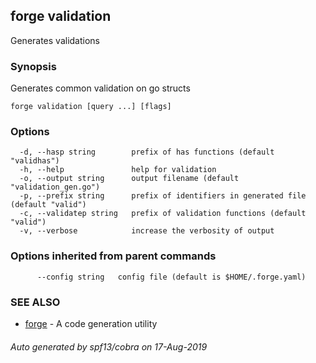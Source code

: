 ## forge validation

Generates validations

### Synopsis

Generates common validation on go structs

```
forge validation [query ...] [flags]
```

### Options

```
  -d, --hasp string        prefix of has functions (default "validhas")
  -h, --help               help for validation
  -o, --output string      output filename (default "validation_gen.go")
  -p, --prefix string      prefix of identifiers in generated file (default "valid")
  -c, --validatep string   prefix of validation functions (default "valid")
  -v, --verbose            increase the verbosity of output
```

### Options inherited from parent commands

```
      --config string   config file (default is $HOME/.forge.yaml)
```

### SEE ALSO

* [forge](forge.md)	 - A code generation utility

###### Auto generated by spf13/cobra on 17-Aug-2019
